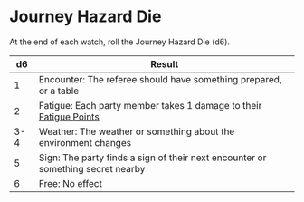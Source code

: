 # Journey Hazard Die

At the end of each watch, roll the Journey Hazard Die (d6).

| d6 | Result |
| ---- | ---- |
| 1 | Encounter: The referee should have something prepared, or a table |
| 2 | Fatigue: Each party member takes 1 damage to their [Fatigue Points](../Player%20Character%20Components/Derived%20Statistics/Fatigue%20Points.md) |
| 3-4 | Weather: The weather or something about the environment changes |
| 5 | Sign: The party finds a sign of their next encounter or something secret nearby |
| 6 | Free: No effect |
